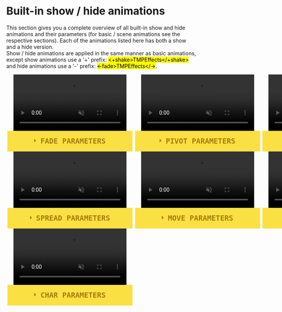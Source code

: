 <link rel="stylesheet" type="text/css" href="../styles.css">

# Built-in show / hide animations

This section gives you a complete overview of all built-in show and hide animations and their parameters (for basic / scene animations see the respective sections).
Each of the animations listed here has both a show and a hide version.  
Show / hide animations are applied in the same manner as basic animations, except show animations use a '+' prefix: <mark class="markstyle">&lt;+shake&gt;TMPEffects&lt;/+shake&gt;</mark>
and hide animations use a '-' prefix: <mark class="markstyle">&lt;-fade&gt;TMPEffects&lt;/-&gt;</mark>.

<style>
.centered-video {

}

.anim-grid {
    display: grid;
    grid-template-columns: repeat(3, 1fr);
}

.grid-item {
  border: 1px solid black;
  padding: 10px;
}

.flex-row{
    display: flex;
    flex-direction: row;
    justify-content: space-evenly;
}

.flex-row > div {
    flex: 1;
}

.anim-container {
    margin-left: 1.2rem;
    margin-right: 1.2rem;
}

.wrap-collabsible {
  margin-bottom: 1.2rem 0;
  display: flex;
  justify-content: center;
  flex-direction: column;
  align-items: center;
}

input[type='checkbox'] {
  display: none;
}

.lbl-toggle {
  display: block;

  font-weight: bold;
  font-family: monospace;
  font-size: 1.2rem;
  text-transform: uppercase;
  text-align: center;

  padding: 1rem;

  color: #A77B0E;
  background: #FAE042;

  cursor: pointer;

  border-radius: 0px;
  transition: all 0.00s ease-out;

  user-select: none;
  width: 100%;
}

.lbl-toggle:hover {
  color: #7C5A0B;
}

.lbl-toggle::before {
  content: ' ';
  display: inline-block;

  border-top: 5px solid transparent;
  border-bottom: 5px solid transparent;
  border-left: 5px solid currentColor;
  vertical-align: middle;
  margin-right: .7rem;
  transform: translateY(-2px);

  transition: transform .0s ease-out;
}

.toggle:checked + .lbl-toggle::before {
  transform: rotate(90deg) translateX(-3px);
}

.collapsible-content {
  max-height: 0px;
  overflow: hidden;
  transition: max-height .00s ease-in-out;
}

.toggle:checked + .lbl-toggle + .collapsible-content {
  max-height: 100vh;
}

.toggle:checked + .lbl-toggle {
  border-bottom-right-radius: 0;
  border-bottom-left-radius: 0;
}

.collapsible-content .content-inner {
  background: rgba(250, 224, 66, .2);
  border-bottom: 1px solid rgba(250, 224, 66, .45);
  border-bottom-left-radius: 7px;
  border-bottom-right-radius: 7px;
  padding: .5rem 1rem;
}
</style>


<div class="anim-grid">

<div class="anim-container">
<div class="wrap-collabsible">
<video style="min-width: 300px; max-width: 2000px; width:75%; height:auto;" src="../videos/previews/showhide/fade.mp4" width="320" height="240" autoplay loop muted>
  Your browser does not support the video tag.
</video>

  <input id="collapsiblefade" class="toggle" type="checkbox">
  <label for="collapsiblefade" class="lbl-toggle">fade Parameters</label>
  <div class="collapsible-content">
    <div class="content-inner">
        <ul>
            <li> Duration: How long the animation will take to fully show / hide the character.<br>
            <mark class="markstyle">duration</mark>, <mark class="markstyle">dur</mark>, <mark class="markstyle">d</mark></li>
            <li> Curve: The curve used for fading in / out.<br>
            <mark class="markstyle">curve</mark>, <mark class="markstyle">crv</mark>, <mark class="markstyle">c</mark></li>
            <li> Anchor: The anchor that is faded in / out from.<br>
            <mark class="markstyle">anchor</mark>, <mark class="markstyle">anc</mark>, <mark class="markstyle">a</mark></li>
            <li> Direction: The direction that is faded in / out from.<br>
            <mark class="markstyle">direction</mark>, <mark class="markstyle">dir</mark></li>
            <li> <mark class="markstyle">Show:</mark>StartOpacity: The opacity that is faded in from.<br>
            <mark class="markstyle">startopacity</mark>, <mark class="markstyle">startop</mark>, <mark class="markstyle">start</mark></li>
            <li> <mark class="markstyle">Hide:</mark>TargetOpacity: The opacity that is faded out from.<br>
            <mark class="markstyle">targetopacity</mark>, <mark class="markstyle">targetop</mark>, <mark class="markstyle">target</mark></li>
        </ul>
    </div>
  </div>
</div>
</div>

<div class="anim-container">
<div class="wrap-collabsible">
<video style="min-width: 300px; max-width: 2000px; width:75%; height:auto;" src="../videos/previews/showhide/pivot.mp4" width="320" height="240" autoplay loop muted>
  Your browser does not support the video tag.
</video>

  <input id="collapsiblepivot" class="toggle" type="checkbox">
  <label for="collapsiblepivot" class="lbl-toggle">pivot Parameters</label>
  <div class="collapsible-content">
    <div class="content-inner">
      <p>
        <ul>
            <li> Duration: How long the animation will take to fully show / hide the character.<br>
            <mark class="markstyle">duration</mark>, <mark class="markstyle">dur</mark>, <mark class="markstyle">d</mark></li>
            <li> Curve: The curve used for getting the t-value to interpolate between the angles.<br>
            <mark class="markstyle">curve</mark>, <mark class="markstyle">crv</mark>, <mark class="markstyle">c</mark></li>
            <li> Pivot: The pivot position of the rotation.<br>
            <mark class="markstyle">pivot</mark>, <mark class="markstyle">pv</mark>, <mark class="markstyle">p</mark></li>
            <li> StartAngle: The starting euler angles.<br>
            <mark class="markstyle">startangle</mark>, <mark class="markstyle">start</mark></li>
            <li> TargetAngle: The target euler angles.<br>
            <mark class="markstyle">targetangle</mark>, <mark class="markstyle">target</mark></li>
        </ul>
      </p>
    </div>
  </div>
</div>
</div>

<div class="anim-container">
<div class="wrap-collabsible">
<video class="centered-video" style="min-width: 300px; max-width: 2000px; width:75%; height:auto;" src="../videos/previews/showhide/grow.mp4" width="320" height="240" autoplay loop muted>
  Your browser does not support the video tag.
</video>
  <input id="collapsiblegrow" class="toggle" type="checkbox">
  <label for="collapsiblegrow" class="lbl-toggle">grow Parameters</label>
  <div class="collapsible-content">
    <div class="content-inner">
      <p>
        <ul>
            <li> Duration: How long the animation will take to fully show / hide the character.<br>
            <mark class="markstyle">duration</mark>, <mark class="markstyle">dur</mark>, <mark class="markstyle">d</mark></li>
            <li> Curve: The curve used for getting the t-value to interpolate between the scales.<br>
            <mark class="markstyle">curve</mark>, <mark class="markstyle">crv</mark>, <mark class="markstyle">c</mark></li>
            <li> <mark class="markstyle">Show</mark> StartScale: The scale to start growing to the initial scale from.<br>
            <mark class="markstyle">startscale</mark>, <mark class="markstyle">startscl</mark>, <mark class="markstyle">start</mark></li>
            <li> <mark class="markstyle">Hide</mark> TargetScale: The scale to grow to from the initial scale.<br>
            <mark class="markstyle">targetscale</mark>, <mark class="markstyle">targetscl</mark>, <mark class="markstyle">target</mark></li>
        </ul>
      </p>
    </div>
  </div>
</div>
</div>


<div class="anim-container">
<div class="wrap-collabsible">
<video style="min-width: 300px; max-width: 2000px; width:75%; height:auto;" src="../videos/previews/showhide/spread.mp4" width="320" height="240" autoplay loop muted>
  Your browser does not support the video tag.
</video>

  <input id="collapsiblespread" class="toggle" type="checkbox">
  <label for="collapsiblespread" class="lbl-toggle">spread Parameters</label>
  <div class="collapsible-content">
    <div class="content-inner">
        <ul>
            <li> Duration: How long the animation will take to fully show / hide the character.<br>
            <mark class="markstyle">duration</mark>, <mark class="markstyle">dur</mark>, <mark class="markstyle">d</mark></li>
            <li> Curve: The curve used for getting the t-value to interpolate between the percentages.<br>
            <mark class="markstyle">curve</mark>, <mark class="markstyle">crv</mark>, <mark class="markstyle">c</mark></li>
            <li> Anchor: The anchor from where the character spreads.<br>
            <mark class="markstyle">anchor</mark>, <mark class="markstyle">anc</mark>, <mark class="markstyle">a</mark></li>
            <li> Direction: The direction in which the character spreads.<br>
            <mark class="markstyle">direction</mark>, <mark class="markstyle">dir</mark>, <mark class="markstyle">d</mark></li>
            <li> StartPercentage: The start percentage of the spread, 0 being fully hidden.<br>
            <mark class="markstyle">startpercentage</mark>, <mark class="markstyle">start</mark></li>
            <li> TargetPercentage: The target percentage of the spread, 1 being fully shown.<br>
            <mark class="markstyle">targetpercentage</mark>, <mark class="markstyle">target</mark></li>
        </ul>
    </div>
  </div>
</div>
</div>

<div class="anim-container">
<div class="wrap-collabsible">
<video style="min-width: 300px; max-width: 2000px; width:75%; height:auto;" src="../videos/previews/showhide/move.mp4" width="320" height="240" autoplay loop muted>
  Your browser does not support the video tag.
</video>

  <input id="collapsiblemove" class="toggle" type="checkbox">
  <label for="collapsiblemove" class="lbl-toggle">move Parameters</label>
  <div class="collapsible-content">
    <div class="content-inner">
      <p>
        <ul>
            <li> Duration: How long the animation will take to fully show / hide the character.<br>
            <mark class="markstyle">duration</mark>, <mark class="markstyle">dur</mark>, <mark class="markstyle">d</mark></li>
            <li> Curve: The curve used for getting the t-value to interpolate between the start and target position.<br>
            <mark class="markstyle">curve</mark>, <mark class="markstyle">crv</mark>, <mark class="markstyle">c</mark></li>
            <li> <mark class="markstyle">Show</mark> StartPositon: The postion to move the character in from.<br>
            <mark class="markstyle">startposition</mark>, <mark class="markstyle">startpos</mark>, <mark class="markstyle">start</mark></li>
            <li> <mark class="markstyle">Hide</mark> TargetPosition: The postion to move the character to.<br>
            <mark class="markstyle">targetposition</mark>, <mark class="markstyle">targetpos</mark>, <mark class="markstyle">target</mark></li>
        </ul>
      </p>
    </div>
  </div>
</div>
</div>

<div class="anim-container">
<div class="wrap-collabsible">
<video style="min-width: 300px; max-width: 2000px; width:75%; height:auto;" src="../videos/previews/showhide/shake.mp4" width="320" height="240" autoplay loop muted>
  Your browser does not support the video tag.
</video>

  <input id="collapsibleshake" class="toggle" type="checkbox">
  <label for="collapsibleshake" class="lbl-toggle">shake Parameters</label>
  <div class="collapsible-content">
    <div class="content-inner">
      <p>
        <ul>
            <li> Duration: How long the animation will take to fully show / hide the character.<br>
            <mark class="markstyle">duration</mark>, <mark class="markstyle">dur</mark>, <mark class="markstyle">d</mark></li>
            <li> MaxXAmplitude: The maximum X amplitude of each shake.<br>
            <mark class="markstyle">maxxamplitude</mark>, <mark class="markstyle">maxxamp</mark>, <mark class="markstyle">maxxa</mark>, <mark class="markstyle">maxx</mark></li>
            <li> MinXAmplitude: The minimum X amplitude of each shake.<br>
            <mark class="markstyle">minxamplitude</mark>, <mark class="markstyle">minxamp</mark>, <mark class="markstyle">minxa</mark>, <mark class="markstyle">minx</mark></li>
            <li> MaxYAmplitude: The maximum Y amplitude of each shake.<br>
            <mark class="markstyle">maxyamplitude</mark>, <mark class="markstyle">maxyamp</mark>, <mark class="markstyle">maxya</mark>, <mark class="markstyle">maxy</mark></li>
            <li> MinYAmplitude: The minimum Y amplitude of each shake.<br>
            <mark class="markstyle">minyamplitude</mark>, <mark class="markstyle">minyamp</mark>, <mark class="markstyle">minya</mark>, <mark class="markstyle">miny</mark></li>
            <li> MaxWait: The minimum amount of time to wait after each shake.<br>
            <mark class="markstyle">maxwait</mark>, <mark class="markstyle">maxw</mark></li>
            <li> MinWait: The maximum amount of time to wait after each shake.<br>
            <mark class="markstyle">minwait</mark>, <mark class="markstyle">minw</mark></li>
            <li> WaitCurve: The curve that defines the falloff of the wait between each shake.<br>
            <mark class="markstyle">waitcurve</mark>, <mark class="markstyle">waitcrv</mark>, <mark class="markstyle">waitc</mark></li>
            <li> AmplitudeCurve: The curve that defines the falloff of the amplitude of each shake.<br>
            <mark class="markstyle">amplitudecurve</mark>, <mark class="markstyle">amplitudecrv</mark>, <mark class="markstyle">amplitudec</mark>, <mark class="markstyle">ampcurve</mark>, <mark class="markstyle">ampcrv</mark>, <mark class="markstyle">ampc</mark></li>
        </ul>
      </p>
    </div>
  </div>
</div>
</div>


<div class="anim-container">
<div class="wrap-collabsible">
<video style="min-width: 300px; max-width: 2000px; width:75%; height:auto;" src="../videos/previews/showhide/char.mp4" width="320" height="240" autoplay loop muted>
  Your browser does not support the video tag.
</video>

  <input id="collapsiblechar" class="toggle" type="checkbox">
  <label for="collapsiblechar" class="lbl-toggle">char Parameters</label>
  <div class="collapsible-content">
    <div class="content-inner">
        <ul>
            <li> Duration: How long the animation will take to fully show / hide the character.<br>
            <mark class="markstyle">duration</mark>, <mark class="markstyle">dur</mark>, <mark class="markstyle">d</mark></li>
            <li> Characters: The pool of characters to change to.<br>
            <mark class="markstyle">characters</mark>, <mark class="markstyle">chars</mark>, <mark class="markstyle">char</mark>, <mark class="markstyle">c</mark></li>
            <li> Probability: The probability to change to a character different from the original.<br>
            <mark class="markstyle">probability</mark>, <mark class="markstyle">prob</mark>, <mark class="markstyle">p</mark></li>
            <li> MinWait: The minimum amount of time to wait once a character changed (or did not change).<br>
            <mark class="markstyle">minwait</mark>, <mark class="markstyle">minw</mark>, <mark class="markstyle">min</mark>
            <li> MaxWait: The maximum amount of time to wait once a character changed (or did not change).<br>
            <mark class="markstyle">maxwait</mark>, <mark class="markstyle">maxw</mark>, <mark class="markstyle">max</mark>
            <li> AutoCase: Whether to ensure capitalized characters are only changed to other capitalized characters, and vice versa.<br>
            <mark class="markstyle">autocase</mark>, <mark class="markstyle">case</mark>
            <li> WaitCurve: The curve that defines the falloff of the wait between each change.<br>
            <mark class="markstyle">waitcurve</mark>, <mark class="markstyle">waitcrv</mark>, <mark class="markstyle">waitc</mark></li>
            <li> Probability: The curve that defines the falloff of the probability of changing to a character other than the original.<br>
            <mark class="markstyle">probabilitycurve</mark>, <mark class="markstyle">probabilitycrv</mark>, <mark class="markstyle">probabilityc</mark>, <mark class="markstyle">probcurve</mark>, <mark class="markstyle">probcrv</mark>, <mark class="markstyle">probc</mark></li>
        </ul>
    </div>
  </div>
</div>
</div>
</div>

<div></div>
<div></div>
</div>
